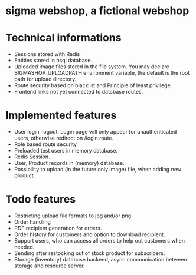 # sigma webshop, a fictional webshop

# Technical informations
 - Sessions stored with Redis
 - Entities stored in hsql database.
 - Uploaded image files stored in the file system. You may declare SIGMASHOP_UPLOADPATH environment variable, the default is the root path for upload directory.
 - Route security based on blacklist and Principle of least privilege.
 - Frontend links not yet connected to database routes.
 
 # Implemented features
 - User login, logout. Login page will only appear for unauthenticated users, otherwise redirect on /login route.
 - Role based route security
 - Preloaded test users in memory database.
 - Redis Session.
 - User, Product records in (memory) database.
 - Possibility to upload (in the future only image) file, when adding new product.
 
 # Todo features
 - Restricting upload file formats to jpg and/or png
 - Order handling
 - PDF recipient generation for orders.
 - Order history for customers and option to download recipient.
 - Support users, who can access all orders to help out customers when needed.
 - Sending after restocking out of stock product for subscribers.
 - Storage (inventory) database backend, async communication between storage and resource server.

